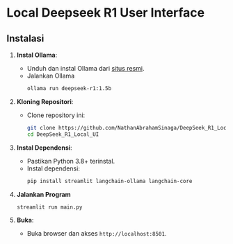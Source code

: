 # Local Deepseek R1 User Interface

## Instalasi

1. **Instal Ollama**:
   - Unduh dan instal Ollama dari [situs resmi](https://ollama.com/library/deepseek-r1).
   - Jalankan Ollama
     ```bash
     ollama run deepseek-r1:1.5b
     ```

2. **Kloning Repositori**:
   - Clone repository ini:
     ```bash
     git clone https://github.com/NathanAbrahamSinaga/DeepSeek_R1_Local_UI.git
     cd DeepSeek_R1_Local_UI
     ```
     
3. **Instal Dependensi**:
   - Pastikan Python 3.8+ terinstal.
   - Instal dependensi:
     ```bash
     pip install streamlit langchain-ollama langchain-core
     ```

4. **Jalankan Program**
    ```bash
    streamlit run main.py
    ```

4. **Buka**:
   - Buka browser dan akses `http://localhost:8501`.
